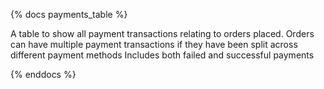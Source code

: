 {% docs payments_table %}

A table to show all payment transactions relating to orders placed.
Orders can have multiple payment transactions if they have been split across different payment methods
Includes both failed and successful payments

{% enddocs %}